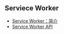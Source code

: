 ## Serviece Worker

- [Service Worker：简介](https://developers.google.com/web/fundamentals/primers/service-workers/?hl=zh-cn)
- [Service Worker API](https://developer.mozilla.org/zh-CN/docs/Web/API/Service_Worker_API)
